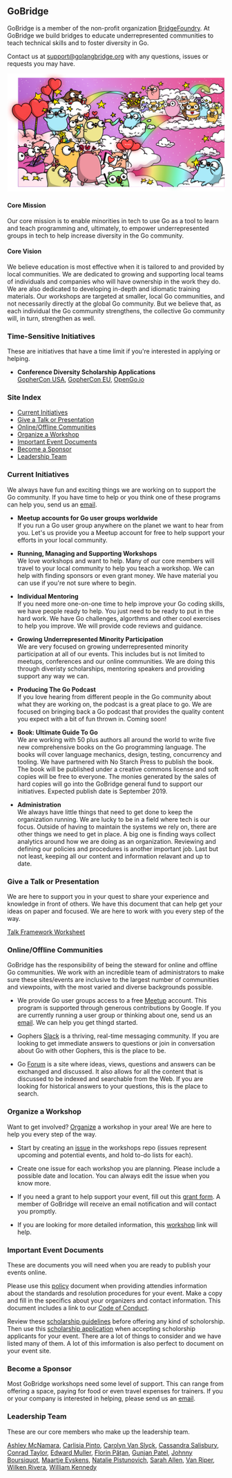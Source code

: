 ## GoBridge
GoBridge is a member of the non-profit organization [BridgeFoundry](https://bridgefoundry.org). At GoBridge we build bridges to educate underrepresented communities to teach technical skills and to foster diversity in Go.

Contact us at [support@golangbridge.org](mailto:support@golangbridge.org) with any questions, issues or requests you may have.

![](gb_header.png)

#### Core Mission
Our core mission is to enable minorities in tech to use Go as a tool to learn and teach programming and, ultimately, to empower underrepresented groups in tech to help increase diversity in the Go community.

#### Core Vision
We believe education is most effective when it is tailored to and provided by local communities. We are dedicated to growing and supporting local teams of individuals and companies who will have ownership in the work they do. We are also dedicated to developing in-depth and idiomatic training materials. Our workshops are targeted at smaller, local Go communities, and not necessarily directly at the global Go community. But we believe that, as each individual the Go community strengthens, the collective Go community will, in turn, strengthen as well.

### Time-Sensitive Initiatives
These are initiatives that have a time limit if you're interested in applying or helping.

* **Conference Diversity Scholarship Applications**  
[GopherCon USA](https://docs.google.com/forms/d/e/1FAIpQLSdUQRBruxKKepEiyVjN13SZdiBDeT7TOWKm6UM6PmqUOep6kA/viewform), [GopherCon EU](https://www.gophercon.es/#diversityscholarship), [OpenGo.io](https://opengo.io/diversity)

### Site Index
* [Current Initiatives](https://github.com/gobridge/about-us#current-initiatives)
* [Give a Talk or Presentation](https://github.com/gobridge/about-us#give-a-talk-or-presentation)
* [Online/Offline Communities](https://github.com/gobridge/about-us#online-communities)
* [Organize a Workshop](https://github.com/gobridge/about-us#organize-a-workshop)
* [Important Event Documents](https://github.com/gobridge/about-us#inportant-event-documents)
* [Become a Sponsor](https://github.com/gobridge/about-us#become-a-sponsor)
* [Leadership Team](https://github.com/gobridge/about-us#leadership-team)

### Current Initiatives
We always have fun and exciting things we are working on to support the Go community. If you have time to help or you think one of these programs can help you, send us an [email](mailto:support@golangbridge.org).

* **Meetup accounts for Go user groups worldwide**  
If you run a Go user group anywhere on the planet we want to hear from you. Let's us provide you a Meetup account for free to help support your efforts in your local community.

* **Running, Managing and Supporting Workshops**  
We love workshops and want to help. Many of our core members will travel to your local community to help you teach a workshop. We can help with finding sponsors or even grant money. We have material you can use if you're not sure where to begin.

* **Individual Mentoring**  
If you need more one-on-one time to help improve your Go coding skills, we have people ready to help. You just need to be ready to put in the hard work. We have Go challenges, algorthms and other cool exercises to help you improve. We will provide code reviews and guidance.

* **Growing Underrepresented Minority Participation**  
We are very focused on growing underrepresented minority participation at all of our events. This includes but is not limited to meetups, conferences and our online communities. We are doing this through diveristy scholarships, mentoring speakers and providing support any way we can.

* **Producing The Go Podcast**  
If you love hearing from different people in the Go community about what they are working on, the podcast is a great place to go. We are focused on bringing back a Go podcast that provides the quality content you expect with a bit of fun thrown in. Coming soon!

* **Book: Ultimate Guide To Go**  
We are working with 50 plus authors all around the world to write five new comprehensive books on the Go programming language. The books will cover language mechanics, design, testing, concurrency and tooling. We have partnered with No Starch Press to publish the book. The book will be published under a creative commons license and soft copies will be free to everyone. The monies generated by the sales of hard copies will go into the GoBridge general fund to support our initiatives. Expected publish date is September 2019.

* **Administration**  
We always have little things that need to get done to keep the organization running. We are lucky to be in a field where tech is our focus. Outside of having to maintain the systems we rely on, there are other things we need to get in place. A big one is finding ways collect analytics around how we are doing as an organization. Reviewing and defining our policies and procedures is another important job. Last but not least, keeping all our content and information relavant and up to date.

### Give a Talk or Presentation
We are here to support you in your quest to share your experience and knowledge in front of others. We have this document that can help get your ideas on paper and focused. We are here to work with you every step of the way.

[Talk Framework Worksheet](https://docs.google.com/document/d/16llwMgq38wIt19Oj-TrunrPsfczrCNgvIqioslcdb6Q)

### Online/Offline Communities
GoBridge has the responsibility of being the steward for online and offline Go communities. We work with an incredible team of administrators to make sure these sites/events are inclusive to the largest number of communities and viewpoints, with the most varied and diverse backgrounds possible.

* We provide Go user groups access to a free [Meetup](https://www.meetup.com/pro/go) account. This program is supported through generous contributions by Google. If you are currently running a user group or thinking about one, send us an [email](mailto:support@golangbridge.org). We can help you get thingd started.

* Gophers [Slack](https://invite.slack.golangbridge.org/) is a thriving, real-time messaging community. If you are looking to get immediate answers to questions or join in conversation about Go with other Gophers, this is the place to be.

* Go [Forum](https://forum.golangbridge.org/) is a site where ideas, views, questions and answers can be exchanged and discussed. It also allows for all the content that is discussed to be indexed and searchable from the Web. If you are looking for historical answers to your questions, this is the place to search.

### Organize a Workshop
Want to get involved? [Organize](https://github.com/gobridge/organizing) a workshop in your area! We are here to help you every step of the way.

* Start by creating an [issue](https://github.com/gobridge/workshops/issues) in the workshops repo (issues represent upcoming and potential events, and hold to-do lists for each).

* Create one issue for each workshop you are planning. Please include a possible date and location. You can always edit the issue when you know more.

* If you need a grant to help support your event, fill out this [grant form](https://docs.google.com/forms/d/e/1FAIpQLSfKPyI0kcPqr18i18x-yErKoCayKMxylbhMBe4fdgDuMe6LYQ/viewform). A member of GoBridge will receive an email notification and will contact you promptly.

* If you are looking for more detailed information, this [workshop](https://github.com/gobridge/workshops) link will help.

### Important Event Documents
These are documents you will need when you are ready to publish your events online.

Please use this [policy](http://policies.golangbridge.org) document when providing attendies information about the standards and resolution procedures for your event. Make a copy and fill in the specifics about your organizers and contact information. This document includes a link to our [Code of Conduct](http://coc.golangbridge.org).

Review these [scholarship guidelines](https://github.com/gobridge/about-us/blob/master/scholarship_guidelines.md) before offering any kind of scholorship. Then use this [scholarship application](https://github.com/gobridge/about-us/blob/master/scholarship_app.md) when accepting scholorship applicants for your event. There are a lot of things to consider and we have listed many of them. A lot of this imformation is also perfect to document on your event site.

### Become a Sponsor
Most GoBridge workshops need some level of support. This can range from offering a space, paying for food or even travel expenses for trainers. If you or your company is interested in helping, please send us an [email](mailto:support@golangbridge.org).

### Leadership Team
These are our core members who make up the leadership team.

[Ashley McNamara](https://twitter.com/ashleymcnamara),
[Carlisia Pinto](https://twitter.com/carlisia),
[Carolyn Van Slyck](https://twitter.com/carolynvs),
[Cassandra Salisbury](https://twitter.com/Cassandraoid),
[Conrad Taylor](https://twitter.com/conradwt),
[Edward Muller](https://twitter.com/freeformz),
[Florin Pățan](https://twitter.com/dlsniper),
[Gunjan Patel](https://twitter.com/Gunjan_Patel1),
[Johnny Boursiquot](https://twitter.com/jboursiquot),
[Maartje Eyskens](https://twitter.com/MaartjeME),
[Natalie Pistunovich](https://twitter.com/NataliePis),
[Sarah Allen](https://twitter.com/ultrasaurus),
[Van Riper](https://twitter.com/vanriper),
[Wilken Rivera](https://twitter.com/wilkenrivera),
[William Kennedy](https://twitter.com/goinggodotnet)